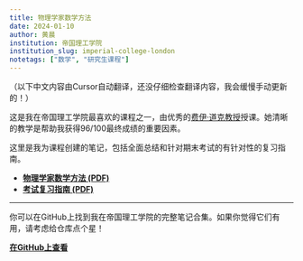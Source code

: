 ```yaml
---
title: 物理学家数学方法
date: 2024-01-10
author: 黄晨
institution: 帝国理工学院
institution_slug: imperial-college-london
notetags: ["数学", "研究生课程"]
---
```


（以下中文内容由Cursor自动翻译，还没仔细检查翻译内容，我会缓慢手动更新的！）

这是我在帝国理工学院最喜欢的课程之一，由优秀的[费伊·道克教授](https://profiles.imperial.ac.uk/f.dowker)授课。她清晰的教学是帮助我获得96/100最终成绩的重要因素。

这里是我为课程创建的笔记，包括全面总结和针对期末考试的有针对性的复习指南。

- [**物理学家数学方法 (PDF)**](/notes/mathematical-methods-for-physicists/pdf/mathematical-methods-for-physicists.pdf)
- [**考试复习指南 (PDF)**](/notes/mathematical-methods-for-physicists/pdf/revision-for-2024-mmp-exam.pdf)

---

你可以在GitHub上找到我在帝国理工学院的完整笔记合集。如果你觉得它们有用，请考虑给仓库点个星！

[**在GitHub上查看**](https://github.com/chenx820/imperial-course-notes)
